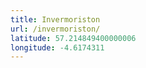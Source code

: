 ```yaml
---
title: Invermoriston
url: /invermoriston/
latitude: 57.214849400000006
longitude: -4.6174311
---
```

